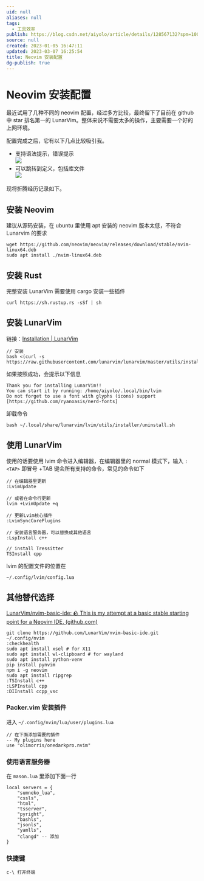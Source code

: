 ```yaml
---
uid: null
aliases: null
tags:
  - 工具效率
publish: https://blog.csdn.net/aiyolo/article/details/128567132?spm=1001.2014.3001.5501
source: null
created: 2023-01-05 16:47:11
updated: 2023-03-07 16:25:54
title: Neovim 安装配置
dg-publish: true
---
```


# Neovim 安装配置

最近试用了几种不同的 neovim 配置，经过多方比较，最终留下了目前在 github 中 star 排名第一的 LunarVim。整体来说不需要太多的操作，主要需要一个好的上网环境。

配置完成之后，它有以下几点比较吸引我。

- 支持语法提示，错误提示  
![](https://cdn.jsdelivr.net/gh/aiyolo/imgrepo@main/test/202303071628806.png)
- 可以跳转到定义，包括库文件  
![](https://cdn.jsdelivr.net/gh/aiyolo/imgrepo@main/test/202303071628807.png)

现将折腾经历记录如下。

## 安装 Neovim

建议从源码安装，在 ubuntu 里使用 apt 安装的 neovim 版本太低，不符合 Lunarvim 的要求

```
wget https://github.com/neovim/neovim/releases/download/stable/nvim-linux64.deb
sudo apt install ./nvim-linux64.deb
```

## 安装 Rust

完整安装 LunarVim 需要使用 cargo 安装一些插件

```
curl https://sh.rustup.rs -sSf | sh
```

## 安装 LunarVim

链接：[Installation | LunarVim](https://www.lunarvim.org/docs/installation)

```
// 安装
bash <(curl -s https://raw.githubusercontent.com/lunarvim/lunarvim/master/utils/installer/install.sh)
```

如果按照成功，会提示以下信息

```
Thank you for installing LunarVim!!
You can start it by running: /home/aiyolo/.local/bin/lvim
Do not forget to use a font with glyphs (icons) support [https://github.com/ryanoasis/nerd-fonts]
```

卸载命令

```
bash ~/.local/share/lunarvim/lvim/utils/installer/uninstall.sh
```

## 使用 LunarVim

使用的话要使用 lvim 命令进入编辑器，在编辑器里的 normal 模式下，输入 `:<TAP>` 即冒号 +TAB 键会所有支持的命令，常见的命令如下

```
// 在编辑器里更新 
:LvimUpdate 

// 或者在命令行更新
lvim +LvimUpdate +q

// 更新Lvim核心插件
:LvimSyncCorePlugins

// 安装语言服务器，可以替换成其他语言
:LspInstall c++

// install Tressitter
TSInstall cpp
```

lvim 的配置文件的位置在

```
~/.config/lvim/config.lua
```

## 其他替代选择

[LunarVim/nvim-basic-ide: 🪨 This is my attempt at a basic stable starting point for a Neovim IDE. (github.com)](https://github.com/LunarVim/nvim-basic-ide)

```
git clone https://github.com/LunarVim/nvim-basic-ide.git ~/.config/nvim
:checkhealth
sudo apt install xsel # for X11
sudo apt install wl-clipboard # for wayland
sudo apt install python-venv
pip install pynvim
npm i -g neovim
sudo apt install ripgrep
:TSInstall c++ 
:LSPInstall cpp
:DIInstall ccpp_vsc

```

### Packer.vim 安装插件

进入 ` ~/.config/nvim/lua/user/plugins.lua `

```
// 在下面添加需要的插件
-- My plugins here
use "olimorris/onedarkpro.nvim"
```

### 使用语言服务器

在 `mason.lua` 里添加下面一行

```
local servers = {
	"sumneko_lua",
	"cssls",
	"html",
	"tsserver",
	"pyright",
	"bashls",
	"jsonls",
	"yamlls",
    "clangd" -- 添加
}
```

### 快捷键

```
c-\ 打开终端
```
